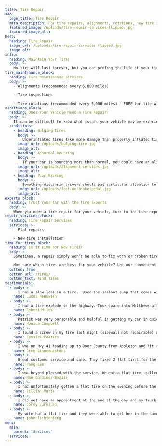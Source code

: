 ```yaml
---
title: Tire Repair
seo:
  page_title: Tire Repair
  meta_description: For tire repairs, alignments, rotations, new tire installations and more, bring your car to the experts you can trust at Matthews Tire!
  featured_image: /uploads/tire-repair-services-flipped.jpg
  featured_image_alt:
hero:
  heading: Tire Repair
  image_url: /uploads/tire-repair-services-flipped.jpg
  image_alt:
intro:
  heading: Maintain Your Tires
  body: >-
    No tire will last forever, but you can prolong the life of your tires and get the most value out of them by ensuring they are properly installed and maintained. The expert technicians at Matthews Tire will get you off to a great start with expert tire installation services and keep you rolling all year round with regular alignments, inspections and tire rotations.
tire_maintenance_block:
  heading: Tire Maintenance Services
  body: >-
    - Alignments (recommended every 6,000 miles) 

    - Tire inspections 

    - Tire rotations (recommended every 5,000 miles) - FREE for life with a purchase of any set of 4 tires!
conditions_block:
  heading: Does Your Vehicle Need a Tire Repair?
  body: >-
    It can be difficult to know what issues your vehicle may be experiencing. You can always count on Matthews Tire to provide comprehensive inspections and diagnoses when your car is acting up. For peace of mind, keep an eye out for these common signs of tire problems:
  conditions:
    - heading: Bulging Tires
      body: >-
        Underinflated tires take more damage than properly inflated tires and can bulge or crack after hitting a pothole or curb. If you notice these cracks or bulges forming on your tires, first get the tire pressure back to normal, and then schedule a tire inspection at your local Matthews Tire.
      image_url: /uploads/bulging-tire.jpg
      image_alt:
    - heading: Abnormal Bouncing
      body: >-
        If your car is bouncing more than normal, you could have an alignment problem or a tire wear problem from a lack of regular tire rotations. Schedule a tire inspection to see if a rotation or alignment can solve this issue, or if it’s time to invest in new tires.
      image_url: /uploads/alignment-services.jpg
      image_alt:
    - heading: Poor Braking
      body: >-
        Something Wisconsin drivers should pay particular attention to is the braking ability of their tires, especially in snowy/icy conditions. If you are sliding to stops and it seems it takes longer for your car to reach a complete stop when braking, your tires likely don’t have enough tread and will need to be replaced.
      image_url: /uploads/foot-on-brake-pedal.jpg
      image_alt:
experts_block:
  heading: Trust Your Car with the Tire Experts
  body: >-
    When you need a tire repair for your vehicle, turn to the tire experts at Matthews Tire. Our ASE master certified technicians have the expertise and dealer-quality tools necessary to run full tire inspections, maintenance services and repairs to get the best value out of your tires.
repair_services_block:
  heading: Tire Repair Services
  services: >-
    - Flat repairs

    - New tire installation
time_for_tires_block:
  heading: Is it Time for New Tires?
  body: >-
    Sometimes, a repair simply won’t be able to fix worn or broken tires. When you need to replace your tires, don’t settle for subpar, discount tires that will end up costing you more in the long run. Make the best choice for your car by shopping the expansive selection of high-quality tires at Matthews Tire, which our expert technicians will safely install at the location nearest you. 

    Not sure which tires are best for your vehicle? Use our convenient tire finder tool!
  button: true
  button_url: /tires/
  button_text: Find Tires
testimonials:
  - body: >-
      I had a slow leak in a tire.  Used the sealant pump that comes with the vehicle to get home from up north. Matthew's cleaned out the tire and repaired it after another tire shop turned me away saying it was unrepairable due to the sealant. Always great service at Matthew's.
    name: Lucas Meeuwsen
  - body: >-
      I had a tire explode on the highway. Took spare into Matthews after tires plus wouldn’t honor the fact that the tire failed and I didn’t hit anything.  Matthews took my tire in right away. They had it permanently fixed without replacing anything. They didn’t try to upsell me. They even put it back on and put the spare tire back under the truck for no additional charge. All for less than 40$. Amazing customer service and amazing quality of work. Best experience I’ve had with an automotive shop. I will be taking all my vehicles there from now on. Outstanding job.
    name: Robert Miles
  - body: >-
      Patrick was very personable and helpful in getting my car in quick to have a slow leak fixed on one of my tires. The job was completed within an hour and I’ve had no issues since. Highly recommend calling them if car care maintenance issues arise.
    name: Monica Campbell
  - body: >-
      I found a screw in my tire last night (sidewall not repairable) and needed a new set of tires ASAP. The staff was considerate, helpful, and the only place in the valley that was able to offer same day service. They also helped me out with a shuttle back to work. Best service I could have asked for in a crummy situation. Rick, Mark, Dan and the peoples in the shop will take good care of you!
    name: Jessica Peeters
  - body: >-
      I was on Hwy 41 heading up to Door County from Appleton and hit road debris, causing an instant flat tire. As soon as I was safely on the shoulder I called Matthews. They got me connected to a reputable towing service, and 15 minutes after arriving at their Eastside Appleton location had the needed repairs (new tire, new wheel) diagnosed, and we were on our way in a Matthews loaner!! Great job Melissa and team, you guys are the best!
    name: Greg Linnemanstons
  - body: >-
      Great customer service and care. They fixed 2 flat tires for the price of 1 and the quality of service is superb!
    name: Wang Lee
  - body: >-
      I was beyond pleased with the service. We got a flat tire, called them, van was towed for a minimal fee, new tires got put on same day. They called when they found another issue to get authorization to fix it and gave me a quote for all services before doing them. I was expecting the bill to be far higher due to labor fees but it was surprisingly low. They were friendly and the work was excellent. I would recommend this place to any women wanting a place they can feel comfortable and not be gauged. 10/10 will use them again!!!
    name: Mae Gardiner-Bozile
  - body: >-
      I had unfortunately gotten a flat tire on the evening before the Memorial Day holiday weekend. I called shortly before they closed on a Friday night and the gentleman I spoke with was super helpful, even offering to take care of me that night. Ultimately we ended up agreeing that Tuesday following Memorial Day would work better and he was able to get me in at 8am. When I arrived, Ann was SUPER accommodating to my situation despite being slammed with after the holiday business rush right away in the morning. They were able to provide a new set of tires & an alignment all within 2 hours. Super thankful for their excellent service, professionalism, and willingness to help.
    name: Jillian Marie
  - body: >-
      I did not have an appointment at the end of the day and my truck had a flat tire. They got me in and back on the road quick. The advisors were super helpful and friendly. And the techs are top notch for how quick they could complete the repair.
    name: Corey Burklund
  - body: >-
      My wife had a flat tire and they were able to get her in the same day and take care of it. great quality and service as always. thank you!
    name: john lichtenberg
menu:
  main:
    parent: "Services"
  services:
---
```

